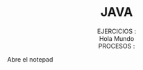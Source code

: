 

<H1 ALIGN="CENTER">JAVA</H1>
<P ALIGN="CENTER">
EJERCICIOS :
  <br/>
  Hola Mundo
  <br/>
PROCESOS :

Abre el notepad
</P>
